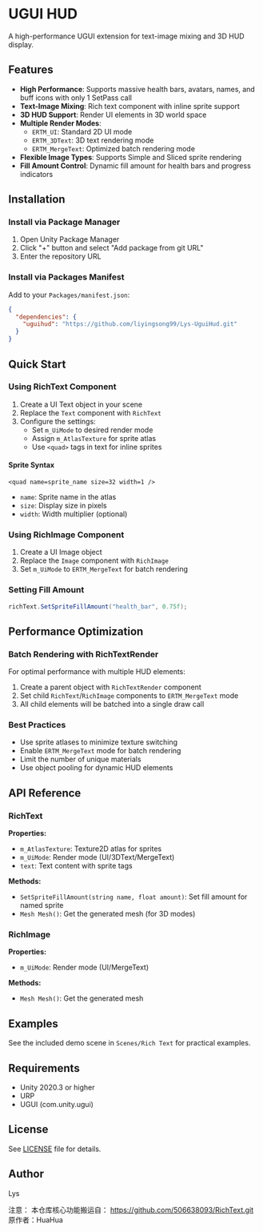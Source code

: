 # UGUI HUD

A high-performance UGUI extension for text-image mixing and 3D HUD display.

## Features

- **High Performance**: Supports massive health bars, avatars, names, and buff icons with only 1 SetPass call
- **Text-Image Mixing**: Rich text component with inline sprite support
- **3D HUD Support**: Render UI elements in 3D world space
- **Multiple Render Modes**:
  - `ERTM_UI`: Standard 2D UI mode
  - `ERTM_3DText`: 3D text rendering mode
  - `ERTM_MergeText`: Optimized batch rendering mode
- **Flexible Image Types**: Supports Simple and Sliced sprite rendering
- **Fill Amount Control**: Dynamic fill amount for health bars and progress indicators

## Installation

### Install via Package Manager

1. Open Unity Package Manager
2. Click "+" button and select "Add package from git URL"
3. Enter the repository URL

### Install via Packages Manifest

Add to your `Packages/manifest.json`:

```json
{
  "dependencies": {
    "uguihud": "https://github.com/liyingsong99/Lys-UguiHud.git"
  }
}
```

## Quick Start

### Using RichText Component

1. Create a UI Text object in your scene
2. Replace the `Text` component with `RichText`
3. Configure the settings:
   - Set `m_UiMode` to desired render mode
   - Assign `m_AtlasTexture` for sprite atlas
   - Use `<quad>` tags in text for inline sprites

#### Sprite Syntax

```
<quad name=sprite_name size=32 width=1 />
```

- `name`: Sprite name in the atlas
- `size`: Display size in pixels
- `width`: Width multiplier (optional)

### Using RichImage Component

1. Create a UI Image object
2. Replace the `Image` component with `RichImage`
3. Set `m_UiMode` to `ERTM_MergeText` for batch rendering

### Setting Fill Amount

```csharp
richText.SetSpriteFillAmount("health_bar", 0.75f);
```

## Performance Optimization

### Batch Rendering with RichTextRender

For optimal performance with multiple HUD elements:

1. Create a parent object with `RichTextRender` component
2. Set child `RichText`/`RichImage` components to `ERTM_MergeText` mode
3. All child elements will be batched into a single draw call

### Best Practices

- Use sprite atlases to minimize texture switching
- Enable `ERTM_MergeText` mode for batch rendering
- Limit the number of unique materials
- Use object pooling for dynamic HUD elements

## API Reference

### RichText

**Properties:**

- `m_AtlasTexture`: Texture2D atlas for sprites
- `m_UiMode`: Render mode (UI/3DText/MergeText)
- `text`: Text content with sprite tags

**Methods:**

- `SetSpriteFillAmount(string name, float amount)`: Set fill amount for named sprite
- `Mesh Mesh()`: Get the generated mesh (for 3D modes)

### RichImage

**Properties:**

- `m_UiMode`: Render mode (UI/MergeText)

**Methods:**

- `Mesh Mesh()`: Get the generated mesh

## Examples

See the included demo scene in `Scenes/Rich Text` for practical examples.

## Requirements

- Unity 2020.3 or higher
- URP
- UGUI (com.unity.ugui)

## License

See [LICENSE](LICENSE) file for details.

## Author

Lys

注意： 本仓库核心功能搬运自： <https://github.com/506638093/RichText.git>
原作者：HuaHua
